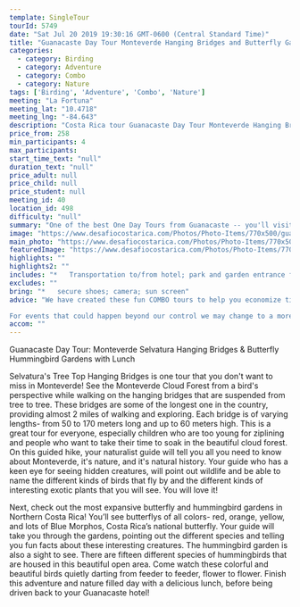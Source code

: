 ```yaml
---
template: SingleTour
tourId: 5749
date: "Sat Jul 20 2019 19:30:16 GMT-0600 (Central Standard Time)"
title: "Guanacaste Day Tour Monteverde Hanging Bridges and Butterfly Gardens"
categories: 
  - category: Birding
  - category: Adventure
  - category: Combo
  - category: Nature
tags: ['Birding', 'Adventure', 'Combo', 'Nature']
meeting: "La Fortuna"
meeting_lat: "10.4718"
meeting_lng: "-84.643"
description: "Costa Rica tour Guanacaste Day Tour Monteverde Hanging Bridges and Butterfly Gardens, id 5749"
price_from: 258
min_participants: 4
max_participants: 
start_time_text: "null"
duration_text: "null"
price_adult: null
price_child: null
price_student: null
meeting_id: 40
location_id: 498
difficulty: "null"
summary: "One of the best One Day Tours from Guanacaste -- you'll visit the Selvatura Tree Top Walkways (hanging bridges) --this is perfect for families, children, and nature enthusiasts! Walk through the canopy of the Monteverde Cloud Forest to appreciate the flora and fauna of Costa Rica from a new perspective. Walk through the famous Butterfly and Humming Bird Gardens. Finish this great tour with a delicious lunch before heading back to your Guanacaste hotel."
image: "https://www.desafiocostarica.com/Photos/Photo-Items/770x500/guanacaste-to-monteverde---selvatura-tree-top-walkways--butterfly--hummingbird-gardens--lunch-2.jpg"
main_photo: "https://www.desafiocostarica.com/Photos/Photo-Items/770x500/guanacaste-to-monteverde---selvatura-tree-top-walkways--butterfly--hummingbird-gardens--lunch-2.jpg"
featuredImage: "https://www.desafiocostarica.com/Photos/Photo-Items/770x500/guanacaste-to-monteverde---selvatura-tree-top-walkways--butterfly--hummingbird-gardens--lunch-2.jpg"
highlights: ""
highlights2: ""
includes: "*   Transportation to/from hotel; park and garden entrance fees; delicious lunch"
excludes: ""
bring: "*   secure shoes; camera; sun screen"
advice: "We have created these fun COMBO tours to help you economize time and money on your vacation - we will coordinate your tour pick-ups and drop-offs and in some COMBOs, you may have a short break back at your hotel to take a breather before the next tour. Please keep your itinerary with you so you are aware of your COMBO logistics.

For events that could happen beyond our control we may change to a more-suitable tour with an equal or similar adventure-appeal or offer other tour options so you don't miss out on a fun day in Costa Rica. We reserve the right to cancel a trip due to unfavorable conditions & will only run a tour according to our policies. Full refund is given if (on rare occasion) no tour is run."
accom: ""
---
```

Guanacaste Day Tour: Monteverde Selvatura Hanging Bridges & Butterfly Hummingbird Gardens with Lunch

Selvatura's Tree Top Hanging Bridges is one tour that you don't want to miss in Monteverde! See the Monteverde Cloud Forest from a bird's perspective while walking on the hanging bridges that are suspended from tree to tree. These bridges are some of the longest one in the country, providing almost 2 miles of walking and exploring. Each bridge is of varying lengths- from 50 to 170 meters long and up to 60 meters high. This is a great tour for everyone, especially children who are too young for ziplining and people who want to take their time to soak in the beautiful cloud forest. On this guided hike, your naturalist guide will tell you all you need to know about Monteverde, it's nature, and it's natural history. Your guide who has a keen eye for seeing hidden creatures, will point out wildlife and be able to name the different kinds of birds that fly by and the different kinds of interesting exotic plants that you will see. You will love it!

Next, check out the most expansive butterfly and hummingbird gardens in Northern Costa Rica! You’ll see butterflys of all colors- red, orange, yellow, and lots of Blue Morphos, Costa Rica’s national butterfly. Your guide will take you through the gardens, pointing out the different species and telling you fun facts about these interesting creatures. The hummingbird garden is also a sight to see. There are fifteen different species of hummingbirds that are housed in this beautiful open area. Come watch these colorful and beautiful birds quietly darting from feeder to feeder, flower to flower. Finish this adventure and nature filled day with a delicious lunch, before being driven back to your Guanacaste hotel!